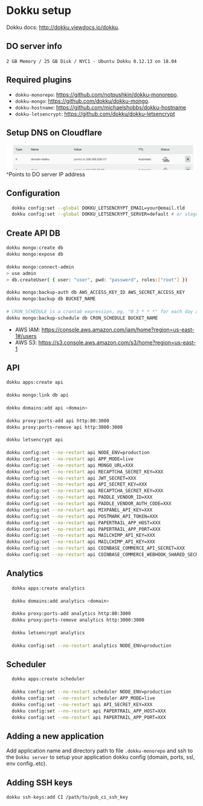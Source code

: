 # Dokku setup

Dokku docs: <http://dokku.viewdocs.io/dokku>.

## DO server info

`2 GB Memory / 25 GB Disk / NYC1 - Ubuntu Dokku 0.12.13 on 18.04`

## Required plugins

- `dokku-monorepo`: <https://github.com/notpushkin/dokku-monorepo>.
- `dokku-mongo`: <https://github.com/dokku/dokku-mongo>.
- `dokku-hostname`: <https://github.com/michaelshobbs/dokku-hostname>
- `dokku-letsencrypt`: <https://github.com/dokku/dokku-letsencrypt>

## Setup DNS on Cloudflare

![dokku dns](images/dokku/dns.png)
^Points to DO server IP address

## Configuration

```bash
  dokku config:set --global DOKKU_LETSENCRYPT_EMAIL=your@email.tld
  dokku config:set --global DOKKU_LETSENCRYPT_SERVER=default # or stage
```

## Create API DB

```bash
dokku mongo:create db
dokku mongo:expose db

dokku mongo:connect-admin
> use admin
> db.createUser( { user: "user", pwd: "password", roles:["root"] })

dokku mongo:backup-auth db AWS_ACCESS_KEY_ID AWS_SECRET_ACCESS_KEY
dokku mongo:backup db BUCKET_NAME

# CRON_SCHEDULE is a crontab expression, eg. "0 3 * * *" for each day at 3am
dokku mongo:backup-schedule db CRON_SCHEDULE BUCKET_NAME
```

- AWS IAM: https://console.aws.amazon.com/iam/home?region=us-east-1#/users
- AWS S3: https://s3.console.aws.amazon.com/s3/home?region=us-east-1

## API

```bash
dokku apps:create api

dokku mongo:link db api

dokku domains:add api <domain>

dokku proxy:ports-add api http:80:3000
dokku proxy:ports-remove api http:3000:3000

dokku letsencrypt api

dokku config:set --no-restart api NODE_ENV=production
dokku config:set --no-restart api APP_MODE=live
dokku config:set --no-restart api MONGO_URL=XXX
dokku config:set --no-restart api RECAPTCHA_SECRET_KEY=XXX
dokku config:set --no-restart api JWT_SECRET=XXX
dokku config:set --no-restart api API_SECRET_KEY=XXX
dokku config:set --no-restart api RECAPTCHA_SECRET_KEY=XXX
dokku config:set --no-restart api PADDLE_VENDOR_ID=XXX
dokku config:set --no-restart api PADDLE_VENDOR_AUTH_CODE=XXX
dokku config:set --no-restart api MIXPANEL_API_KEY=XXX
dokku config:set --no-restart api POSTMARK_API_TOKEN=XXX
dokku config:set --no-restart api PAPERTRAIL_APP_HOST=XXX
dokku config:set --no-restart api PAPERTRAIL_APP_PORT=XXX
dokku config:set --no-restart api MAILCHIMP_API_KEY=XXX
dokku config:set --no-restart api MAILCHIMP_API_KEY=XXX
dokku config:set --no-restart api COINBASE_COMMERCE_API_SECRET=XXX
dokku config:set --no-restart api COINBASE_COMMERCE_WEBHOOK_SHARED_SECRET=XXX
```

## Analytics

```bash
  dokku apps:create analytics

  dokku domains:add analytics <domain>

  dokku proxy:ports-add analytics http:80:3000
  dokku proxy:ports-remove analytics http:3000:3000

  dokku letsencrypt analytics

  dokku config:set --no-restart analytics NODE_ENV=production
```

## Scheduler

```bash
  dokku apps:create scheduler

  dokku config:set --no-restart scheduler NODE_ENV=production
  dokku config:set --no-restart scheduler APP_MODE=live
  dokku config:set --no-restart api API_SECRET_KEY=XXX
  dokku config:set --no-restart api PAPERTRAIL_APP_HOST=XXX
  dokku config:set --no-restart api PAPERTRAIL_APP_PORT=XXX
```

## Adding a new application

Add application name and directory path to file `.dokku-monorepo` and ssh to the `Dokku server` to setup your application dokku config (domain, ports, ssl, env config..etc).

## Adding SSH keys

```bash
dokku ssh-keys:add CI /path/to/pub_ci_ssh_key
```
